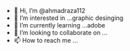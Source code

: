 - 👋 Hi, I’m @ahmadraza112
- 👀 I’m interested in ...graphic desinging 
- 🌱 I’m currently learning ...adobe 
- 💞️ I’m looking to collaborate on ...
- 📫 How to reach me ...

<!---
ahmadraza112/ahmadraza112 is a ✨ special ✨ repository because its `README.md` (this file) appears on your GitHub profile.
You can click the Preview link to take a look at your changes.
--->
